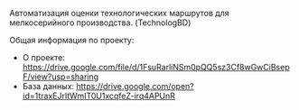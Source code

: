 Автоматизация оценки технологических маршрутов для мелкосерийного производства. (TechnologBD)

Общая информация по проекту:
- О проекте: https://drive.google.com/file/d/1FsuRarliNSm0pQQ5sz3Cf8wGwCiBsepF/view?usp=sharing
- База данных: https://drive.google.com/open?id=1traxEJrItWmIT0U1xcqfeZ-irq4APUnR

